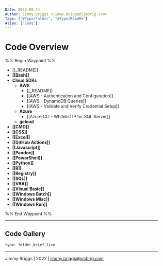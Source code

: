 ```yaml
---
Date: 2022-09-24
Author: Jimmy Briggs <jimmy.briggs@jimbrig.com>
Tags: ["#Type/Folder", "#Type/ReadMe"]
Alias: ["Code"]
---
```


# Code Overview

%% Begin Waypoint %%
- [[_README]]
- **[[Bash]]**
- **Cloud SDKs**
	- **AWS**
		- [[_README]]
		- [[AWS - Authentication and Configuration]]
		- [[AWS - DynamoDB Queries]]
		- [[AWS - Validate and Verify Credential Setup]]
	- **Azure**
		- [[Azure CLI - Whitelist IP for SQL Server]]
	- **gcloud**
- **[[CMD]]**
- **[[CSS]]**
- **[[Excel]]**
- **[[GitHub Actions]]**
- **[[Javascript]]**
- **[[Pandoc]]**
- **[[PowerShell]]**
- **[[Python]]**
- **[[R]]**
- **[[Registry]]**
- **[[SQL]]**
- **[[VBA]]**
- **[[Visual Basic]]**
- **[[Windows Batch]]**
- **[[Windows Misc]]**
- **[[Windows Run]]**

%% End Waypoint %%

***

## Code Gallery

 
```ccard
type: folder_brief_live
```
 

***

Jimmy Briggs | 2022 | <jimmy.briggs@jimbrig.com>



